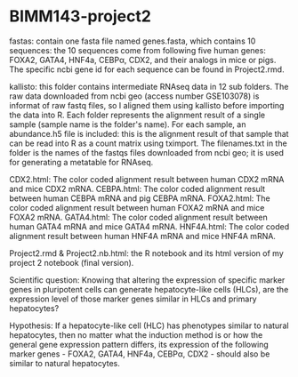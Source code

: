 # BIMM143-project2

fastas: contain one fasta file named genes.fasta, which contains 10 sequences: the 10 sequences come from following five human genes: FOXA2, GATA4, HNF4a, CEBPα, CDX2, and their analogs in mice or pigs. The specific ncbi gene id for each sequence can be found in Project2.rmd.

kallisto: this folder contains intermediate RNAseq data in 12 sub folders. The raw data downloaded from ncbi geo (access number GSE103078) is informat of raw fastq files, so I aligned them using kallisto before importing the data into R. Each folder represents the alignment result of a single sample (sample name is the folder's name). For each sample, an abundance.h5 file is included: this is the alignment result of that sample that can be read into R as a count matrix using tximport. The filenames.txt in the folder is the names of the fastqs files downloaded from ncbi geo; it is used for generating a metatable for RNAseq.

CDX2.html: The color coded alignment result between human CDX2 mRNA and mice CDX2 mRNA.
CEBPA.html: The color coded alignment result between human CEBPA mRNA and pig CEBPA mRNA.
FOXA2.html: The color coded alignment result between human FOXA2 mRNA and mice FOXA2 mRNA.
GATA4.html: The color coded alignment result between human GATA4 mRNA and mice GATA4 mRNA.
HNF4A.html: The color coded alignment result between human HNF4A mRNA and mice HNF4A mRNA.

Project2.rmd & Project2.nb.html: the R notebook and its html version of my project 2 notebook (final version).

Scientific question: Knowing that altering the expression of specific marker genes in pluripotent cells can generate hepatocyte-like cells (HLCs), are the expression level of those marker genes similar in HLCs and primary hepatocytes?

Hypothesis: If a hepatocyte-like cell (HLC) has phenotypes similar to natural hepatocytes, then no matter what the induction method is or how the general gene expression pattern differs, its expression of the following marker genes - FOXA2, GATA4, HNF4a, CEBPα, CDX2 - should also be similar to natural hepatocytes.

